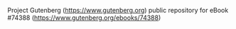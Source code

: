 Project Gutenberg (https://www.gutenberg.org) public repository for eBook #74388 (https://www.gutenberg.org/ebooks/74388)
